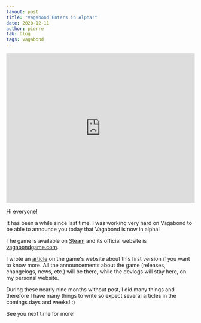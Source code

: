 ```yaml
---
layout: post
title: "Vagabond Enters in Alpha!"
date: 2020-12-11
author: pierre
tab: blog
tags: vagabond
---
```

<iframe width="100%" height="400" src="https://www.youtube.com/embed/N69NKycYRV4" frameborder="0" allow="accelerometer; autoplay; clipboard-write; encrypted-media; gyroscope; picture-in-picture" allowfullscreen></iframe>

Hi everyone!

It has been a while since last time. I was working very hard on Vagabond to be able to announce you today that Vagabond is now in alpha!

The game is available on [Steam](https://store.steampowered.com/app/1673090/Vagabond/) and its official website is [vagabondgame.com](https://www.vagabondgame.com/).

<!--more-->

I wrote an [article](https://www.vagabondgame.com/2020/12/09/alpha-1-is-released.html) on the game's website about this first version if you want to know more. All the announcements about the game (releases, changelogs, news, etc.) will be there, while the devlogs will stay here, on my personal website.

During these nearly nine months without post, I did many things and therefore I have many things to write so expect several articles in the comings days and weeks! :)

See you next time for more!